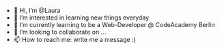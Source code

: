 - 👋 Hi, I’m @Laura
- 👀 I’m interested in learning new things everyday
- 🌱 I’m currently learning to be a Web-Developer @ CodeAcademy Berlin
- 💞️ I’m looking to collaborate on ...
- 📫 How to reach me: write me a message :)

<!---
LauraI-S/LauraI-S is a ✨ special ✨ repository because its `README.md` (this file) appears on your GitHub profile.
You can click the Preview link to take a look at your changes.
--->
